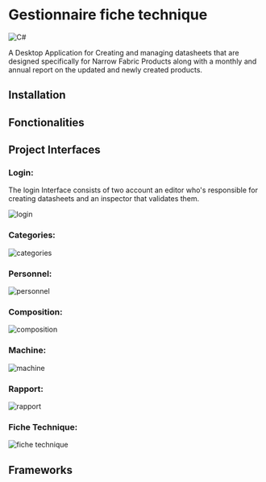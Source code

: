 # Gestionnaire fiche technique
![C#](https://img.shields.io/badge/c%23-%23239120.svg?style=for-the-badge&logo=c-sharp&logoColor=white)

A Desktop Application for Creating and managing datasheets that are designed specifically for Narrow Fabric Products along with a monthly and annual report on the updated and newly created products.
## Installation
## Fonctionalities
## Project Interfaces
### Login:
The login Interface consists of two account an editor who's responsible for creating datasheets and an inspector that validates them.

![login](https://github.com/flyaway2/FicheTek2/assets/42416837/f09fc5fa-3a1c-4844-b40a-6b7d36f8a113)

### Categories:
![categories](https://github.com/flyaway2/FicheTek2/assets/42416837/651edd2e-5bfa-40d1-9403-8dc32864d58e)

### Personnel:
![personnel](https://github.com/flyaway2/FicheTek2/assets/42416837/cfdbb5c5-5430-4238-b987-8a501f4c75be)

### Composition:
![composition](https://github.com/flyaway2/FicheTek2/assets/42416837/3724783c-1306-493b-975d-0b23a49e5140)

### Machine:
![machine](https://github.com/flyaway2/FicheTek2/assets/42416837/c699053a-f72b-451a-a55d-26bb53f5c5bf)

### Rapport:
![rapport](https://github.com/flyaway2/FicheTek2/assets/42416837/b16fcc01-c2a9-483a-a255-8aec88d14d6e)

### Fiche Technique:
![fiche technique](https://github.com/flyaway2/FicheTek2/assets/42416837/37ad54b0-e1c4-4d15-b5e0-2fdff964e442)



## Frameworks
